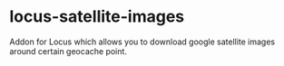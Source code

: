 # locus-satellite-images
Addon for Locus which allows you to download google satellite images around certain geocache point.
